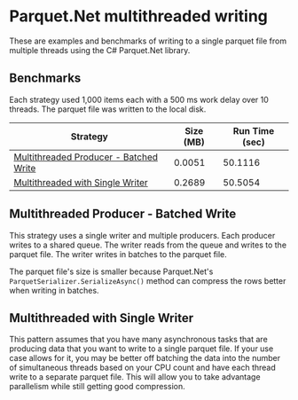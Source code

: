 # Parquet.Net multithreaded writing

These are examples and benchmarks of writing to a single parquet file from multiple threads using the C# Parquet.Net library.

## Benchmarks

Each strategy used 1,000 items each with a 500 ms work delay over 10 threads. The parquet file was written to the local disk.

| Strategy                                                                       | Size (MB) | Run Time (sec) |
| ------------------------------------------------------------------------------ | --------- | -------------- |
| [Multithreaded Producer - Batched Write](MultithreadedProducerBatchedWrite.cs) | 0.0051    | 50.1116        |
| [Multithreaded with Single Writer](MultithreadedSingleWriter.cs)               | 0.2689    | 50.5054        |

## Multithreaded Producer - Batched Write

This strategy uses a single writer and multiple producers. Each producer writes to a shared queue. The writer reads from the queue and writes to the parquet file. The writer writes in batches to the parquet file.

The parquet file's size is smaller because Parquet.Net's `ParquetSerializer.SerializeAsync()` method can compress the rows better when writing in batches.

## Multithreaded with Single Writer

This pattern assumes that you have many asynchronous tasks that are producing data that you want to write to a single parquet file. If your use case allows for it, you may be better off batching the data into the number of simultaneous threads based on your CPU count and have each thread write to a separate parquet file. This will allow you to take advantage parallelism while still getting good compression.
